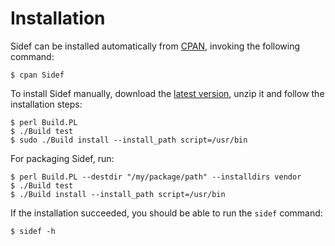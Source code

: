 # Installation

Sidef can be installed automatically from [CPAN](https://metacpan.org/pod/distribution/Sidef/lib/Sidef.pod), invoking the following command:

```console
$ cpan Sidef
```

To install Sidef manually, download the [latest version](https://github.com/trizen/sidef/archive/master.zip), unzip it and follow the installation steps:

```console
$ perl Build.PL
$ ./Build test
$ sudo ./Build install --install_path script=/usr/bin
```

For packaging Sidef, run:

```console
$ perl Build.PL --destdir "/my/package/path" --installdirs vendor
$ ./Build test
$ ./Build install --install_path script=/usr/bin
```

If the installation succeeded, you should be able to run the `sidef` command:

```console
$ sidef -h
```
